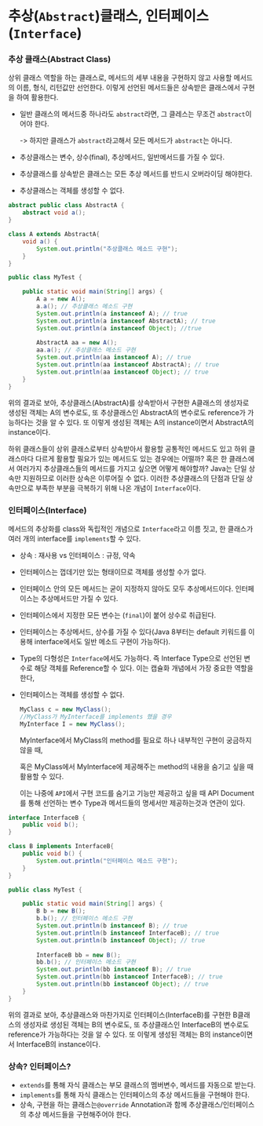 # 추상(`Abstract`)클래스, 인터페이스(`Interface`)

### 추상 클래스(Abstract Class)

상위 클래스 역할을 하는 클래스로, 메서드의 세부 내용을 구현하지 않고 사용할 메서드의 이름, 형식, 리턴값만 선언한다. 이렇게 선언된 메서드들은 상속받은 클래스에서 구현을 하여 활용한다.

- 일반 클래스의 메서드중 하나라도 `abstract`라면, 그 클레스는 무조건 `abstract`이어야 한다.

  -> 하지만 클래스가 `abstract`라고해서 모든 메서드가 `abstract`는 아니다.

- 추상클래스는 변수, 상수(final), 추상메서드, 일반메서드를 가질 수 있다.

- 추상클래스를 상속받은 클래스는 모든 추상 메서드를 반드시 오버라이딩 해야한다.

- 추상클래스는 객체를 생성할 수 없다.

```java
abstract public class AbstractA {
	abstract void a();
}

class A extends AbstractA{
	void a() {
		System.out.println("추상클래스 메소드 구현");
	}
}

public class MyTest {

	public static void main(String[] args) {
		A a = new A();
		a.a(); // 추상클래스 메소드 구현
		System.out.println(a instanceof A); // true
		System.out.println(a instanceof AbstractA); // true
		System.out.println(a instanceof Object); //true
        
        AbstractA aa = new A();
		aa.a(); // 추상클래스 메소드 구현
		System.out.println(aa instanceof A); // true
		System.out.println(aa instanceof AbstractA); // true
		System.out.println(aa instanceof Object); // true
	}
}
```

위의 결과로 보아, 추상클래스(AbstractA)를 상속받아서 구현한 A클래스의 생성자로 생성된 객체는 A의 변수로도, 또 추상클래스인 AbstractA의 변수로도 reference가 가능하다는 것을 알 수 있다. 또 이렇게 생성된 객체는 A의 instance이면서  AbstractA의 instance이다. 

하위 클래스들이 상위 클래스로부터 상속받아서 활용할 공통적인 메서드도 있고 하위 클래스마다 다르게 활용할 필요가 있는 메서드도 있는 경우에는 어떨까? 혹은 한 클래스에서 여러가지 추상클래스들의 메서드를 가지고 싶으면 어떻게 해야할까? Java는 단일 상속만 지원하므로 이러한 상속은 이루어질 수 없다. 이러한 추상클래스의 단점과 단일 상속만으로 부족한 부분을 극복하기 위해 나온 개념이 `Interface`이다.



### 인터페이스(Interface)

메서드의 추상화를 class와 독립적인 개념으로 `Interface`라고 이름 짓고, 한 클래스가 여러 개의 interface를 `implements`할 수 있다.

- 상속 : 재사용 vs 인터페이스 : 규정, 약속

- 인터페이스는 껍데기만 있는 형태이므로 객체를 생성할 수가 없다.

- 인터페이스 안의 모든 메서드는 굳이 지정하지 않아도 모두 추상메서드이다. 인터페이스는 추상메서드만 가질 수 있다.

- 인터페이스에서 지정한 모든 변수는 (`final`)이 붙어 상수로 취급된다.

- 인터페이스는 추상메서드, 상수를 가질 수 있다(Java 8부터는 default 키워드를 이용해 interface에서도 일반 메소드 구현이 가능하다).

- Type의 다형성은 `Interface`에서도 가능하다. 즉 Interface Type으로 선언된 변수로 해당 객체를 Reference할 수 있다. 이는 캡슐화 개념에서 가장 중요한 역할을 한다,

- 인터페이스는 객체를 생성할 수 없다.

  ```java
  MyClass c = new MyClass();
  //MyClass가 MyInterface를 implements 했을 경우
  MyInterface I = new MyClass();
  ```

  MyInterface에서 MyClass의 method를 필요로 하나 내부적인 구현이 궁금하지 않을 때,

  혹은 MyClass에서 MyInterface에 제공해주는 method의 내용을 숨기고 싶을 때 활용할 수 있다.

  이는 나중에 `API`에서 구현 코드를 숨기고 기능만 제공하고 싶을 때 API Document를 통해 선언하는 변수 Type과 메서드들의 명세서만 제공하는것과 연관이 있다.

```java
interface InterfaceB {
	public void b();
}

class B implements InterfaceB{
	public void b() {
		System.out.println("인터페이스 메소드 구현");
	}
}

public class MyTest {

	public static void main(String[] args) {
		B b = new B();
		b.b(); // 인터페이스 메소드 구현
		System.out.println(b instanceof B); // true
		System.out.println(b instanceof InterfaceB); // true
		System.out.println(b instanceof Object); // true
		
		InterfaceB bb = new B();
		bb.b(); // 인터페이스 메소드 구현
		System.out.println(bb instanceof B); // true
		System.out.println(bb instanceof InterfaceB); // true
		System.out.println(bb instanceof Object); // true
	}
}
```

위의 결과로 보아, 추상클래스와 마찬가지로 인터페이스(InterfaceB)를 구현한 B클래스의 생성자로 생성된 객체는 B의 변수로도, 또 추상클래스인 InterfaceB의 변수로도 reference가 가능하다는 것을 알 수 있다. 또 이렇게 생성된 객체는 B의 instance이면서  InterfaceB의 instance이다.



### 상속? 인터페이스?

- `extends`를 통해 자식 클래스는 부모 클래스의 멤버변수, 메서드를 자동으로 받는다.
- `implements`를 통해 자식 클래스는 인터페이스의 추상 메서드들을 구현해야 한다.
- 상속, 구현을 하는 클래스는`@override` Annotation과 함께 추상클래스/인터페이스의 추상 메서드들을 구현해주어야 한다.
